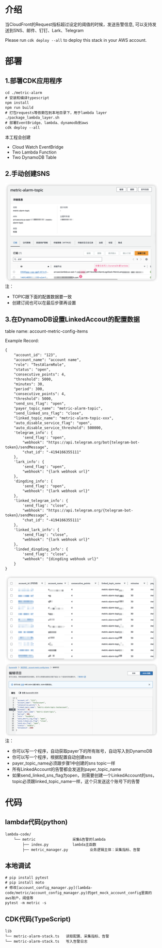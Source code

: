 # 介绍
当CloudFront的Request指标超过设定的阈值的时候，发送告警信息,
可以支持发送到SNS、邮件、钉钉、Lark、Telegram

Please run `cdk deploy --all` to deploy this stack in your AWS account.
# 部署
## 1.部署CDK应用程序
```
cd ./metric-alarm
# 安装和编译typescript
npm install
npm run build
# 打包requests等依赖包到本地目录下，用于lambda layer
./package_lambda_layer.sh
# 部署EventBridge、lambda、dynamodb到aws
cdk deploy --all
```
本工程会创建
* Cloud Watch EventBridge
* Two Lambda Function
* Two DynamoDB Table

## 2.手动创建SNS
![SNS Infomation](docs/images/sns_detail.png)
注：
- TOPIC跟下面的配置数据要一致
- 创建订阅也可以在最后步骤再设置

## 3.在DynamoDB设置LinkedAccout的配置数据

table name: account-metric-config-items


Example Record: 
```
{
    "account_id": "123",
    "account_name": "account name",
    "role": "TestAlarmRole",
    "status": "open",
    "consecutive_points": 4,
    "threshold": 5000,
    "minutes": 30,
    "period": 300,
    "consecutive_points": 4,
    "threshold": 5000,
    "send_sns_flag": "open",
    "payer_topic_name": "metric-alarm-topic",
    "send_linked_sns_flag": "close",
    "linked_topic_name": "metric-alarm-topic-xxx",
    "auto_disable_service_flag": "open",
    "auto_disable_service_threshold": 500000,
    'telegram_info': {
        'send_flag': "open",
        "webhook": "https://api.telegram.org/bot{telegram-bot-token}/sendMessage",
        "chat_id": "-4194166355111"
    },
    'lark_info': {
        'send_flag': "open",
        "webhook": "{lark webhook url}"
    },
    'dingding_info': {
        'send_flag': "open",
        "webhook": "{lark webhook url}"
    },
    'linked_telegram_info': {
        'send_flag': "close",
        "webhook": "https://api.telegram.org/{telegram-bot-token}/sendMessage",
        "chat_id": "-4194166355111"
    },
    'linked_lark_info': {
        'send_flag': "close",
        "webhook": "{lark webhook url}"
    },
    'linded_dingding_info': {
        'send_flag': "close",
        "webhook": "{dingding webhook url}"
    }
}
```
![config list](docs/images/config_list.png)
![config detail](docs/images/config_detail.png)
注：
- 你可以写一个程序，自动获取payer下的所有账号，自动写入到DynamoDB
- 你可以写一个程序，根据配置自动创建sns
- payer_topic_name必须跟步骤1中创建的sns topic一样
- 所有LinkedAccount的告警都会发送到payer_topic_name
- 如果send_linked_sns_flag为open，则需要创建一个LinkedAccount的sns，topic必须跟linked_topic_name一样，这个只发送这个账号下的告警
# 代码
## lambda代码(python)
```
lambda-code/
    └── metric                 采集&告警的lambda
        ├── index.py           lambda主函数
        ├── metric_manager.py          业务逻辑主体：采集指标、告警
```
## 本地调试

```
# pip install pytest
# pip install moto
# 修改[account_config_manager.py](lambda-code/metric/account_config_manager.py)的get_mock_account_config里面的aws账户，阈值等
pytest -m metric -s
```
## CDK代码(TypeScript)
```
lib
└── metric-alarm-stack.ts   读取配置、采集指标、告警
└── metric-alarm-stack.ts   写入告警日志
```